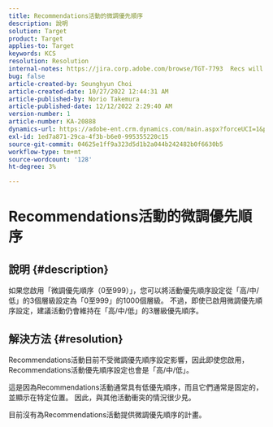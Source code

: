 ```yaml
---
title: Recommendations活動的微調優先順序
description: 說明
solution: Target
product: Target
applies-to: Target
keywords: KCS
resolution: Resolution
internal-notes: https://jira.corp.adobe.com/browse/TGT-7793  Recs will not have fine grained priorities. We will only have slider for it.
bug: false
article-created-by: Seunghyun Choi
article-created-date: 10/27/2022 12:44:31 AM
article-published-by: Norio Takemura
article-published-date: 12/12/2022 2:29:40 AM
version-number: 1
article-number: KA-20888
dynamics-url: https://adobe-ent.crm.dynamics.com/main.aspx?forceUCI=1&pagetype=entityrecord&etn=knowledgearticle&id=8994c97d-9055-ed11-bba2-6045bd006b4b
exl-id: 1ed7a871-29ca-4f3b-b6e0-995355220c15
source-git-commit: 04625e1ff9a323d5d1b2a044b242482b0f6630b5
workflow-type: tm+mt
source-wordcount: '128'
ht-degree: 3%

---
```


# Recommendations活動的微調優先順序

## 說明 {#description}

如果您啟用「微調優先順序（0至999）」，您可以將活動優先順序設定從「高/中/低」的3個層級設定為「0至999」的1000個層級。 不過，即使已啟用微調優先順序設定，建議活動仍會維持在「高/中/低」的3層級優先順序。

## 解決方法 {#resolution}


Recommendations活動目前不受微調優先順序設定影響，因此即使您啟用，Recommendations活動優先順序設定也會是「高/中/低」。

這是因為Recommendations活動通常具有低優先順序，而且它們通常是固定的，並顯示在特定位置。 因此，與其他活動衝突的情況很少見。

目前沒有為Recommendations活動提供微調優先順序的計畫。
